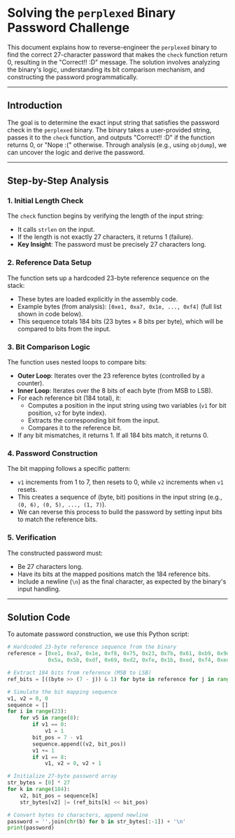 # Solving the `perplexed` Binary Password Challenge

This document explains how to reverse-engineer the `perplexed` binary to find the correct 27-character password that makes the `check` function return 0, resulting in the "Correct!! :D" message. The solution involves analyzing the binary's logic, understanding its bit comparison mechanism, and constructing the password programmatically.

---

## Introduction

The goal is to determine the exact input string that satisfies the password check in the `perplexed` binary. The binary takes a user-provided string, passes it to the `check` function, and outputs "Correct!! :D" if the function returns 0, or "Nope :(" otherwise. Through analysis (e.g., using `objdump`), we can uncover the logic and derive the password.

---

## Step-by-Step Analysis

### 1. Initial Length Check
The `check` function begins by verifying the length of the input string:
- It calls `strlen` on the input.
- If the length is not exactly 27 characters, it returns 1 (failure).
- **Key Insight**: The password must be precisely 27 characters long.

### 2. Reference Data Setup
The function sets up a hardcoded 23-byte reference sequence on the stack:
- These bytes are loaded explicitly in the assembly code.
- Example bytes (from analysis): `[0xe1, 0xa7, 0x1e, ..., 0xf4]` (full list shown in code below).
- This sequence totals 184 bits (23 bytes × 8 bits per byte), which will be compared to bits from the input.

### 3. Bit Comparison Logic
The function uses nested loops to compare bits:
- **Outer Loop**: Iterates over the 23 reference bytes (controlled by a counter).
- **Inner Loop**: Iterates over the 8 bits of each byte (from MSB to LSB).
- For each reference bit (184 total), it:
  - Computes a position in the input string using two variables (`v1` for bit position, `v2` for byte index).
  - Extracts the corresponding bit from the input.
  - Compares it to the reference bit.
- If any bit mismatches, it returns 1. If all 184 bits match, it returns 0.

### 4. Password Construction
The bit mapping follows a specific pattern:
- `v1` increments from 1 to 7, then resets to 0, while `v2` increments when `v1` resets.
- This creates a sequence of (byte, bit) positions in the input string (e.g., `(0, 6), (0, 5), ..., (1, 7)`).
- We can reverse this process to build the password by setting input bits to match the reference bits.

### 5. Verification
The constructed password must:
- Be 27 characters long.
- Have its bits at the mapped positions match the 184 reference bits.
- Include a newline (`\n`) as the final character, as expected by the binary's input handling.

---

## Solution Code

To automate password construction, we use this Python script:

```python
# Hardcoded 23-byte reference sequence from the binary
reference = [0xe1, 0xa7, 0x1e, 0xf8, 0x75, 0x23, 0x7b, 0x61, 0xb9, 0x9d, 0xfc,
             0x5a, 0x5b, 0xdf, 0x69, 0xd2, 0xfe, 0x1b, 0xed, 0xf4, 0xed, 0x67, 0xf4]

# Extract 184 bits from reference (MSB to LSB)
ref_bits = [((byte >> (7 - j)) & 1) for byte in reference for j in range(8)]

# Simulate the bit mapping sequence
v1, v2 = 0, 0
sequence = []
for i in range(23):
    for v5 in range(8):
        if v1 == 0:
            v1 = 1
        bit_pos = 7 - v1
        sequence.append((v2, bit_pos))
        v1 += 1
        if v1 == 8:
            v1, v2 = 0, v2 + 1

# Initialize 27-byte password array
str_bytes = [0] * 27
for k in range(184):
    v2, bit_pos = sequence[k]
    str_bytes[v2] |= (ref_bits[k] << bit_pos)

# Convert bytes to characters, append newline
password = ''.join(chr(b) for b in str_bytes[:-1]) + '\n'
print(password)